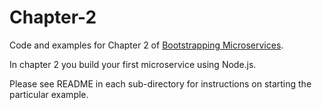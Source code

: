 # Chapter-2

Code and examples for Chapter 2 of [Bootstrapping Microservices](http://bit.ly/2o0aDsP).

In chapter 2 you build your first microservice using Node.js.

Please see README in each sub-directory for instructions on starting the particular example.

